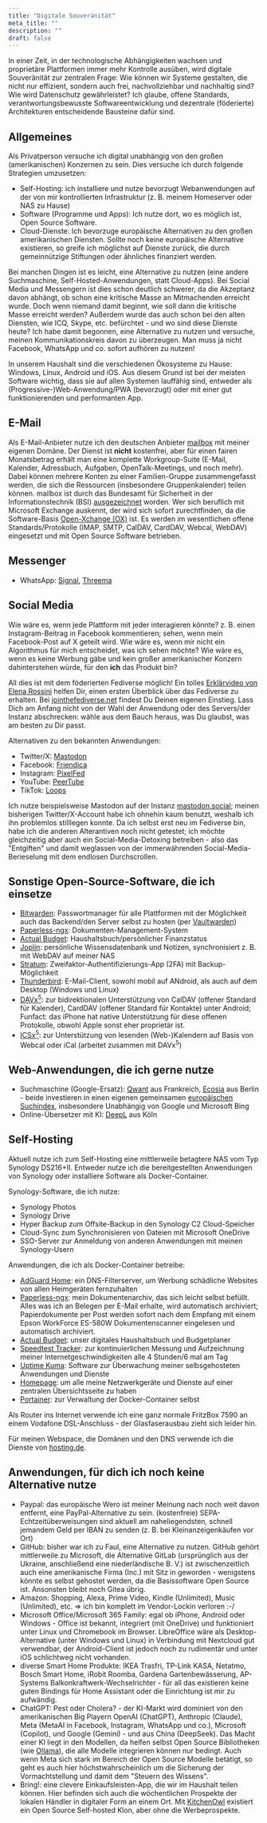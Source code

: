 ```yaml
---
title: "Digitale Souveränität"
meta_title: ""
description: ""
draft: false
---
```


In einer Zeit, in der technologische Abhängigkeiten wachsen und proprietäre Plattformen immer mehr Kontrolle ausüben, wird digitale Souveränität zur zentralen Frage:
Wie können wir Systeme gestalten, die nicht nur effizient, sondern auch frei, nachvollziehbar und nachhaltig sind? Wie wird Datenschutz gewährleistet?
Ich glaube, offene Standards, verantwortungsbewusste Softwareentwicklung und dezentrale (föderierte) Architekturen entscheidende Bausteine dafür sind.

<!-- {{< toc >}} -->

## Allgemeines

Als Privatperson versuche ich digital unabhängig von den großen (amerikanischen) Konzernen zu sein. Dies versuche ich durch folgende Strategien umzusetzen:
* Self-Hosting: ich installiere und nutze bevorzugt Webanwendungen auf der von mir kontrollierten Infrastruktur (z. B. meinem Homeserver oder NAS zu Hause)
* Software (Programme und Apps): Ich nutze dort, wo es möglich ist, Open Source Software.
* Cloud-Dienste: Ich bevorzuge europäische Alternativen zu den großen amerikanischen Diensten. Sollte noch keine europäische Alternative existieren, so greife ich möglichst auf Dienste zurück, die durch gemeinnützige Stiftungen oder ähnliches finanziert werden.

Bei manchen Dingen ist es leicht, eine Alternative zu nutzen (eine andere Suchmaschine, Self-Hosted-Anwendungen, statt Cloud-Apps). Bei Social Media und Messengern ist dies schon deutlich schwerer, da die Akzeptanz davon abhängt, ob schon eine kritische Masse an Mitmachenden erreicht wurde. Doch wenn niemand damit beginnt, wie soll dann die kritische Masse erreicht werden? Außerdem wurde das auch schon bei den alten Diensten, wie ICQ, Skype, etc. befürchtet - und wo sind diese Dienste heute? Ich habe damit begonnen, eine Alternative zu nutzen und versuche, meinen Kommunikationskreis davon zu überzeugen. Man muss ja nicht Facebook, WhatsApp und co. sofort aufhören zu nutzen!

In unserem Haushalt sind die verschiedenen Ökosysteme zu Hause: Windows, Linux, Android und iOS. Aus diesem Grund ist bei der meisten Software wichtig, dass sie auf allen Systemen lauffähig sind, entweder als (Progressive-)Web-Anwendung/PWA (bevorzugt) oder mit einer gut funktionierenden und performanten App.

## E-Mail

Als E-Mail-Anbieter nutze ich den deutschen Anbieter [mailbox](mailbox.org) mit meiner eigenen Domäne. Der Dienst ist **nicht** kostenfrei, aber für einen fairen Monatsbetrag erhält man eine komplette Workgroup-Suite (E-Mail, Kalender, Adressbuch, Aufgaben, OpenTalk-Meetings, und noch mehr). Dabei können mehrere Konten zu einer Familien-Gruppe zusammengefasst werden, die sich die Ressourcen (insbesondere Gruppenkalender) teilen können. mailbox ist durch das Bundesamt für Sicherheit in der Informationstechnik (BSI) [ausgezeichnet](https://mailbox.org/de/news/bsi-verleiht-mailbox-den-goldstatus/) worden. Wer sich beruflich mit Microsoft Exchange auskennt, der wird sich sofort zurechtfinden, da die Software-Basis [Open-Xchange (OX)](https://www.open-xchange.com/) ist. Es werden im wesentlichen offene Standards/Protokolle (IMAP, SMTP, CalDAV, CardDAV, Webcal, WebDAV) eingesetzt und mit Open Source Software betrieben.

## Messenger

* WhatsApp: [Signal](https://signal.org/), [Threema](https://threema.com)

## Social Media

Wie wäre es, wenn jede Plattform mit jeder interagieren könnte? z. B. einen Instagram-Beitrag in Facebook kommentieren; sehen, wenn mein Facebook-Post auf X geteilt wird. Wie wäre es, wenn mir nicht ein Algorithmus für mich entscheidet, was ich sehen möchte? Wie wäre es, wenn es keine Werbung gäbe und kein großer amerikanischer Konzern dahinterstehen würde, für den **ich** das Produkt bin? 

All dies ist mit dem föderierten Fediverse möglich! Ein tolles [Erklärvideo von Elena Rossini](https://videos.elenarossini.com/w/64VuNCccZNrP4u9MfgbhkN) helfen Dir, einen ersten Überblick über das Fediverse zu erhalten. Bei [jointhefediverse.net](https://jointhefediverse.net/) findest Du Deinen eigenen Einstieg. Lass Dich am Anfang nicht von der Wahl der Anwendung oder des Servers/der Instanz abschrecken: wähle aus dem Bauch heraus, was Du glaubst, was am besten zu Dir passt. 

Alternativen zu den bekannten Anwendungen:
* Twitter/X: [Mastodon](https://joinmastodon.org/)
* Facebook: [Friendica](https://friendi.ca/)
* Instagram: [PixelFed](https://pixelfed.org/)
* YouTube: [PeerTube](https://joinpeertube.org/)
* TikTok: [Loops](https://loops.video/)

Ich nutze beispielsweise Mastodon auf der Instanz [mastodon.social](https://mastodon.social); meinen bisherigen Twitter/X-Account habe ich ohnehin kaum benutzt, weshalb ich ihn problemlos stilllegen konnte. Da ich selbst erst neu im Fediverse bin, habe ich die anderen Alterantiven noch nicht getestet; ich möchte gleichzeitig aber auch ein Social-Media-Detoxing betreiben - also das "Entgiften" und damit weglassen von der immerwährenden Social-Media-Berieselung mit dem endlosen Durchscrollen.

## Sonstige Open-Source-Software, die ich einsetze

* [Bitwarden](https://bitwarden.com): Passwortmanager für alle Plattformen mit der Möglichkeit auch das Backend/den Server selbst zu hosten (per [Vaultwarden](https://github.com/dani-garcia/vaultwarden))
* [Paperless-ngx](https://docs.paperless-ngx.com/): Dokumenten-Management-System
* [Actual Budget](https://actualbudget.org/): Haushaltsbuch/persönlicher Finanzstatus
* [Joplin](https://joplinapp.org/): persönliche Wissensdatenbank und Notizen, synchronisiert z. B. mit WebDAV auf meiner NAS
* [Stratum](https://stratumauth.com/): Zweifaktor-Authentifizierungs-App (2FA) mit Backup-Möglichkeit
* [Thunderbird](https://www.thunderbird.net/): E-Mail-Client, sowohl mobil auf ANdroid, als auch auf dem Desktop (Windows und Linux)
* [DAVx<sup>5</sup>](https://www.davx5.com/): zur bidirektionalen Unterstützung von CalDAV (offener Standard für Kalender), CardDAV (offener Standard für Kontakte) unter Android; Funfact: das iPhone hat native Unterstützung für diese offenen Protokolle, obwohl Apple sonst eher proprietär ist.
* [ICSx<sup>5</sup>](https://icsx5.bitfire.at/): zur Unterstützung von lesenden (Web-)Kalendern auf Basis von Webcal oder iCal (arbeitet zusammen mit DAVx<sup>5</sup>)

## Web-Anwendungen, die ich gerne nutze

* Suchmaschine (Google-Ersatz): [Qwant](https://www.qwant.com/) aus Frankreich, [Ecosia](https://www.ecosia.org/) aus Berlin - beide investieren in einen eigenen gemeinsamen [europäischen Suchindex](https://de.blog.ecosia.org/eusp/), insbesondere Unabhängig von Google und Microsoft Bing
* Online-Übersetzer mit KI: [DeepL](https://www.deepl.com/) aus Köln

## Self-Hosting

Aktuell nutze ich zum Self-Hosting eine mittlerweile betagtere NAS vom Typ Synology DS216+II. Entweder nutze ich die bereitgestellten Anwendungen von Synology oder installiere Software als Docker-Container.

Synology-Software, die ich nutze:
* Synology Photos
* Synology Drive
* Hyper Backup zum Offsite-Backup in den Synology C2 Cloud-Speicher
* Cloud-Sync zum Synchronisieren von Dateien mit Microsoft OneDrive
* SSO-Server zur Anmeldung von anderen Anwendungen mit meinen Synology-Usern

Anwendungen, die ich als Docker-Container betreibe:
* [AdGuard Home](https://adguard.com/de/adguard-home/overview.html): ein DNS-Filterserver, um Werbung schädliche Websites von allen Heimgeräten fernzuhalten
* [Paperless-ngx](https://docs.paperless-ngx.com/): mein Dokumentenarchiv, das sich leicht selbst befüllt. Alles was ich an Belegen per E-Mail erhalte, wird automatisch archiviert; Papierdokumente per Post werden sofort nach dem Empfang mit einem Epson WorkForce ES-580W Dokumentenscanner eingelesen und automatisch archiviert.
* [Actual Budget](https://actualbudget.org/): unser digitales Haushaltsbuch und Budgetplaner
* [Speedtest Tracker](https://docs.speedtest-tracker.dev/): zur kontinuierlichen Messung und Aufzeichnung meiner Internetgeschwindigkeiten alle 4 Stunden/6 mal am Tag
* [Uptime Kuma](https://uptime.kuma.pet/): Software zur Überwachung meiner selbsgehosteten Anwendungen und Dienste
* [Homepage](https://gethomepage.dev/): um alle meine Netzwerkgeräte und Dienste auf einer zentralen Übersichtsseite zu haben
* [Portainer](https://www.portainer.io/): zur Verwaltung der Docker-Container selbst

Als Router ins Internet verwende ich eine ganz normale FritzBox 7590 an einem Vodafone DSL-Anschluss - der Glasfaserausbau zieht sich leider hin.

Für meinen Webspace, die Domänen und den DNS verwende ich die Dienste von [hosting.de](https://www.hosting.de).

## Anwendungen, für dich ich noch keine Alternative nutze

* Paypal: das europäische Wero ist meiner Meinung nach noch weit davon entfernt, eine PayPal-Alternative zu sein. (kostenfreie) SEPA-Echtzeitüberweisungen sind aktuell am naheliegendsten, schnell jemandem Geld per IBAN zu senden (z. B. bei Kleinanzeigenkäufen vor Ort)
* GitHub: bisher war ich zu Faul, eine Alternative zu nutzen. GitHub gehört mittlerweile zu Microsoft, die Alternative GitLab (ursprünglich aus der Ukraine, anschließend eine niederländische B. V.) ist zwischenzeitlich auch eine amerikanische Firma (Inc.) mit Sitz in geworden - wenigstens könnte es selbst gehostet werden, da die Basissoftware Open Source ist. Ansonsten bleibt noch Gitea übrig.
* Amazon: Shopping, Alexa, Prime Video, Kindle (Unlimited), Music (Unlimited), etc. => ich bin komplett im Vendor-Lockin verloren :-/
* Microsoft Office/Microsoft 365 Family: egal ob iPhone, Android oder Windows - Office ist bekannt, integriert (mit OneDrive) und funktioniert unter Linux und Chromebook im Browser. LibreOffice wäre als Desktop-Alternative (unter Windows und Linux) in Verbindung mit Nextcloud gut verwendbar, der Android-Client ist jedoch noch zu rudimentär und unter iOS schlichtweg nicht vorhanden.
* diverse Smart Home Produkte: IKEA Trasfri, TP-Link KASA, Netatmo, Bosch Smart Home, iRobit Roomba, Gardena Gartenbewässerung, AP-Systems Balkonkraftwerk-Wechselrichter - für all das existieren keine guten Bindings für Home Assistant oder die Einrichtung ist mir zu aufwändig.
* ChatGPT: Pest oder Cholera? - der KI-Markt wird dominiert von den amerikanischen Big Playern OpenAI (ChatGPT), Anthropic (Claude), Meta (MetaAI in Facebook, Instagram, WhatsApp und co.), Microsoft (Copilot), und Google (Gemini) - und aus China (DeepSeek). Das Macht einer KI liegt in den Modellen, da helfen selbst Open Source Bibliotheken (wie [Ollama](https://ollama.com/)), die alle Modelle integrieren können nur bedingt. Auch wenn Meta sich stark im Bereich der Open Source Modelle betätigt, so geht es auch hier höchstwahrscheinlich um die Sicherung der Vormachtstellung und damit dem "Steuern des Wissens".
* Bring!: eine clevere Einkaufsleisten-App, die wir im Haushalt teilen können. Hier befinden sich auch die wöchentlichen Prospekte der lokalen Händler in digitaler Form an einem Ort. Mit [KitchenOwl](https://docs.kitchenowl.org/) existiert ein Open Source Self-hosted Klon, aber ohne die Werbeprospekte.
